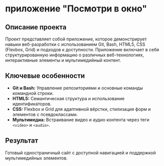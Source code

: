 # приложение "Посмотри в окно"

## Описание проекта
Проект представляет собой приложение, которое демонстрирует навыки веб-разработки с использованием Git, Bash, HTML5, CSS (Flexbox, Grid) и подходов к доступности. Приложение включает в себя структурированную информацию о различных веб-технологиях, интерактивные элементы и мультимедийный контент.

## Ключевые особенности
- **Git и Bash:** Управление репозиториями и основные команды командной строки.  
- **HTML5:** Семантическая структура и использование идентификаторов.  
- **CSS:** Flexbox и Grid для адаптивной вёрстки, стилизация форм и элементов с псевдоклассами.  
- **Мультимедиа:** Встраивание видео и аудио контента через теги `<video>` и `<audio>`.  

## Результат
Готовый одностраничный сайт с доступной навигацией и поддержкой мультимедийных элементов.
